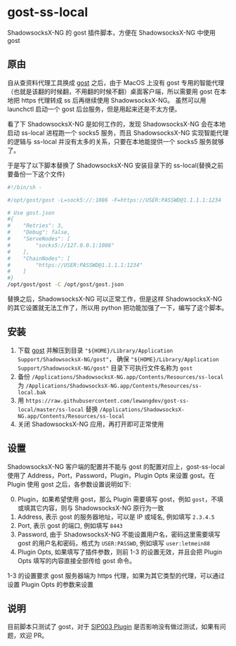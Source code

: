 # gost-ss-local

ShadowsocksX-NG 的 gost 插件脚本，方便在 ShadowsocksX-NG 中使用 gost 

## 原由

自从查资料代理工具换成 [gost](https://github.com/ginuerzh/gost) 之后，由于 MacOS 上没有 gost 专用的智能代理（也就是该翻的时候翻，不用翻的时候不翻）桌面客户端，所以需要用 gost 在本地把 https 代理转成 ss 后再继续使用 ShadowsocksX-NG。 虽然可以用 launchctl 启动一个 gost 后台服务，但是用起来还是不太方便。

看了下 ShadowsocksX-NG 是如何工作的，发现 ShadowsocksX-NG 会在本地启动 ss-local 进程跑一个 socks5 服务，而且 ShadowsocksX-NG 实现智能代理的逻辑与 ss-local 并没有太多的关系，只要在本地能提供一个 socks5 服务就够了。 

于是写了以下脚本替换了 ShadowsocksX-NG 安装目录下的 ss-local(替换之前要备份一下这个文件)

```bash
#!/bin/sh -

#/opt/gost/gost -L=sock5://:1086 -F=https://USER:PASSWD@1.1.1.1:1234

# Use gost.json
#{
#    "Retries": 3,
#    "Debug": false,
#    "ServeNodes": [
#        "socks5://127.0.0.1:1086"
#    ],
#    "ChainNodes": [
#        "https://USER:PASSWD@1.1.1.1:1234"
#    ]
#}
/opt/gost/gost -C /opt/gost/gost.json
```

替换之后，ShadowsocksX-NG 可以正常工作，但是这样 ShadowsocksX-NG 的其它设置就无法工作了，所以用 python 把功能加强了一下，编写了这个脚本。


## 安装

1. 下载 [gost](https://github.com/ginuerzh/gost/releases/download/v2.11.1/gost-darwin-amd64-2.11.1.gz) 并解压到目录 `"${HOME}/Library/Application Support/ShadowsocksX-NG/gost"`， 确保 `"${HOME}/Library/Application Support/ShadowsocksX-NG/gost"` 目录下可执行文件名称为 `gost`
2. 备份 `/Applications/ShadowsocksX-NG.app/Contents/Resources/ss-local` 为 `/Applications/ShadowsocksX-NG.app/Contents/Resources/ss-local.bak` 
3. 用 `https://raw.githubusercontent.com/lewangdev/gost-ss-local/master/ss-local` 替换 `/Applications/ShadowsocksX-NG.app/Contents/Resources/ss-local` 
4. 关闭 ShadowsocksX-NG 应用，再打开即可正常使用

## 设置

ShadowsocksX-NG 客户端的配置并不能与 gost 的配置对应上，gost-ss-local 使用了 Address，Port，Password，Plugin，Plugin Opts 来设置 gost。在 Plugin 使用 gost 之后，各参数设置说明如下: 

0. Plugin，如果希望使用 gost，那么 Plugin 需要填写 gost，例如 `gost`，不填或填其它内容，则与 ShadowsocksX-NG 原行为一致
1. Address, 表示 gost 的服务器地址，可以是 IP 或域名, 例如填写 `2.3.4.5`
2. Port, 表示 gost 的端口, 例如填写 `8443`
3. Password, 由于 ShadowsocksX-NG 不能设置用户名，密码这里需要填写 gost 的用户名和密码，格式为 `USER:PASSWD`, 例如填写 `user:letmein88`
4. Plugin Opts, 如果填写了插件参数，则前 1-3 的设置无效，并且会把 Plugin Opts 填写的内容直接全部传给 gost 命令。

1-3 的设置要求 gost 服务器端为 https 代理，如果为其它类型的代理，可以通过设置 Plugin Opts 的参数来设置


## 说明

目前脚本只测试了 gost，对于 [SIP003 Plugin](https://github.com/shadowsocks/ShadowsocksX-NG/wiki/SIP003-Plugin) 是否影响没有做过测试，如果有问题，欢迎 PR。
